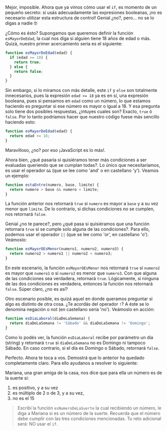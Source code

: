 Mejor, imposible. Ahora que ya vimos cómo usar el `if`, es momento de un pequeño secreto: si usás adecuadamente las expresiones booleanas, ¡no es necesario utilizar esta estructura de control! Genial ¿no?, pero… no se lo digas a nadie 🤓

¿Cómo es ésto? Supongamos que queremos definir la función `esMayorDeEdad`, la cual nos diga si alguien tiene 18 años de edad o más. Quizá, nuestro primer acercamiento sería es el siguiente:

```javascript 
function esMayorDeEdad(edad) {
  if (edad >= 18) {
    return true;
  } else {
    return false;
  }
}
```

Sin embargo, si lo miramos con más detalle, este `if` y `else` son totalmente innecesarios, pues la expresión `edad >= 18` ya es en sí, una expresión booleana, pues si pensamos en `edad` como un número, lo que estamos haciendo es preguntar si ese número es mayor o igual a 18. Y esa pregunta solo tiene dos posibles respuestas, ¿intuyes cuales son? Exacto, `true` ó `false`. Por lo tanto podríamos hacer que nuestro código fuese más sencillo haciendo esto:

```javascript
function esMayorDeEdad(edad) {
  return edad >= 18;
}
```

Maravilloso, ¿no?  por eso ¡JavaScript es lo más!.
 
Ahora bien, ¿qué pasaría si quisiéramos tener más condiciones a ser evaluadas queriendo que se cumplan todas?. Lo único que necesitaríamos, es usar el operador `&&` (que se lee como 'and' o en castellano 'y'). Veamos un ejemplo:

```javascript
function estaEntre(numero, base, limite) {
  return numero > base && numero < limite;
}
```

La función anterior nos retornará `true` si `numero` es mayor a `base` y a su vez menor que `limite`. De lo contrario, si dichas condiciones no se cumplen, nos retornará `false`.

Genial ¿no te parece?, pero ¿qué pasa si quisiéramos que una función retornara `true`  si se cumple solo alguna de las condiciones?. Para ello, podemos usar el operador `||` (que se lee como 'or', en castellano 'o'). Veámoslo:

```javascript
function esMayorOEsMenor(numero1, numero2, numero3) {
  return numero2 > numero1 || numero2 < numero3;
}
```

En este escenario, la función `esMayorOEsMenor` nos retornará `true` si `numero2` es mayor que `numero1` o si `numero2` es menor que `numero3`. Con que alguna de las condiciones sea verdadera, retornará `true`. Lógicamente, si ninguna de las dos condiciones es verdadera, entonces la función nos retornará `false`. Súper claro, ¿no es así?

Otro escenario posible, es quizá aquel en donde queramos preguntar si algo es distinto de otra cosa. ¿Te acordás del operador `!`? A éste se lo denomina negación o not (en castellano sería 'no'). Veámoslo en acción:

```javascript
function esDiaLaboral(diaDeLaSemana) {
  return diaDeLaSemana != 'Sábado' && diaDeLaSemana != 'Domingo';
}
```

Como lo podés ver, la función `esDiaLaboral` recibe por parámetro un día (string) y retornará `true` si `diaDeLaSemana` no es Domingo ni tampoco Sábado. En caso contrario, si el día es Domingo o Sábado, retornará `false`.

Perfecto. Ahora te toca a vos. Demostrá que lo anterior ha quedado completamente claro. Para ello ayudanos a resolver lo siguiente:

Mariana, una gran amiga de la casa, nos dice que para ella un número es de la suerte si:

1. es positivo, y a su vez
2. es múltiplo de 2 o de 3, y a su vez,
3. no es el 15

> Escribí la función `esNumeroDeLaSuerte` la cual recibiendo un número, le diga a Mariana si es un número de la suerte. Recuerda que el número debe cumplir con las tres condiciones mencionadas.
Tu reto adicional será: NO usar el `if`.

